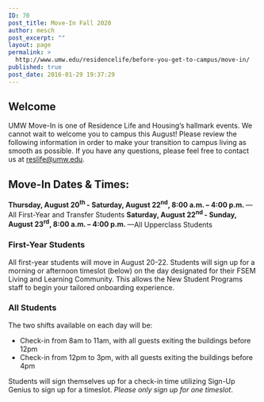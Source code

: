 ```yaml
---
ID: 70
post_title: Move-In Fall 2020
author: mesch
post_excerpt: ""
layout: page
permalink: >
  http://www.umw.edu/residencelife/before-you-get-to-campus/move-in/
published: true
post_date: 2016-01-29 19:37:29
---
```

<h2>Welcome</h2>
UMW Move-In is one of Residence Life and Housing’s hallmark events. We cannot wait to welcome you to campus this August! Please review the following information in order to make your transition to campus living as smooth as possible. If you have any questions, please feel free to contact us at <a href="mailto:reslife@umw.edu">reslife@umw.edu</a>.
<h2>Move-In Dates &amp; Times:</h2>
<strong>Thursday, August 20<sup>th </sup>- Saturday, August 22<sup>nd</sup>, 8:00 a.m. – 4:00 p.m. </strong>—All First-Year and Transfer Students
<strong>Saturday, August 22<sup>nd </sup>- Sunday, August 23<sup>rd</sup>, 8:00 a.m. – 4:00 p.m. </strong>—All Upperclass Students
<h3>First-Year Students</h3>
<p class="p1">All first-year students will move in August 20-22. Students will sign up for a morning or afternoon timeslot (below) on the day designated for their FSEM Living and Learning Community. This allows the New Student Programs staff to begin your tailored onboarding experience.</p>

<h3>All Students</h3>
<p class="p1">The two shifts available on each day will be:</p>

<ul>
 	<li class="p1">Check-in from 8am to 11am, with all guests exiting the buildings before 12pm</li>
 	<li class="p1">Check-in from 12pm to 3pm, with all guests exiting the buildings before 4pm</li>
</ul>
<p class="p1">Students will sign themselves up for a check-in time utilizing Sign-Up Genius to sign up for a timeslot. <em>Please only sign up for one timeslot</em>.</p>